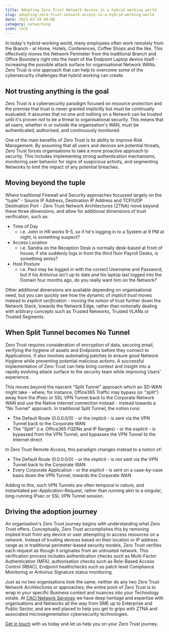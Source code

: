 ```yaml
---
title: Adopting Zero Trust Network Access in a hybrid working world
slug: adopting-zero-trust-network-access-in-a-hybrid-working-world
date: 2023-03-29 09:00
category: networking
icon: lock
---
```


In today's hybrid-working world, many employees often work remotely from the Branch - at Home, Hotels, Conferences, Coffee Shops and the like. This effectively moves the Network Perimeter from the traditional Branch and Office Boundary right into the heart of the Endpoint Laptop device itself - increasing the possible attack surface for organisational Network WANs. Zero Trust is one approach that can help to overcome some of the cybersecurity challenges that hybrid working can create.

## Not trusting anything is the goal
Zero Trust is a cybersecurity paradigm focused on resource protection and the premise that trust is never granted implicitly but must be continually evaluated. It assumes that no one and nothing on a Network can be trusted until it's proven not to be a threat to organisational security. This means that all users, whether in or outside the organisation's WAN, must be authenticated, authorised, and continuously monitored.

One of the main benefits of Zero Trust is its ability to improve Risk Management. By assuming that all users and devices are potential threats, Zero Trust forces organisations to take a more proactive approach to security. This includes implementing strong authentication mechanisms, monitoring user behavior for signs of suspicious activity, and segmenting Networks to limit the impact of any potential breaches.

## Moving beyond the tuple
Where traditional Firewall and Security approaches focussed largely on the "tuple" - Source IP Address, Destination IP Address and TCP/UDP Destination Port - Zero Trust Network Architectures (ZTNA) move beyond these three dimensions, and allow for additional dimensions of trust verification, such as:

- Time of Day
  - i.e. John in HR works 9-5, so if he's logging in to a System at 9 PM at night, is something suspect?
- Access Location
  - i.e. Sandra on the Reception Desk is normally desk-based at front of house; if she suddenly logs in from the third floor Payroll Desks, is something amiss?
- Host Posture
  - i.e. Paul may be logged in with the correct Username and Password, but if his Antivirus isn't up to date and his laptop last logged into the Domain four months ago, do you really want him on the Network?

Other additional dimensions are available depending on organisational need, but you can quickly see how the dynamic of _implicit trust_ moves instead to _explicit verification_ - moving the notion of trust further down the Network Stack, towards the Network Edge, rather than notionally dealing with arbitrary concepts such as Trusted Networks, Trusted VLANs or Trusted Segments.

## When Split Tunnel becomes No Tunnel
Zero Trust requires consideration of encryption of data, securing email, verifying the hygiene of assets and Endpoints before they connect to Applications. It also involves automating patches to ensure good Network Hygiene while preventing potential malicious actions. A successful implementation of Zero Trust can help bring context and insight into a rapidly evolving attack surface to the security team while improving Users' experience.

This moves beyond the nascent "Split Tunnel" approach which an SD-WAN might take - where, for instance, Office365 Traffic may bypass (or "split") away from the IPsec or SSL VPN Tunnel back to the Corporate Network WAN and use the Native Internet connection instead - instead towards a "No Tunnel" approach. In traditional Split Tunnel, the notion runs:

- The Default Route (0.0.0.0/0) - or the _implicit_ - is sent via the VPN Tunnel back to the Corporate WAN
- The "Split" (i.e. Office365 FQDNs and IP Ranges) - or the _explicit_ - is bypassed from the VPN Tunnel, and bypasses the VPN Tunnel to the Internet direct

In Zero Trust Remote Access, this paradigm changes instead to a notion of:

- The Default Route (0.0.0.0/0) - or the _implicit_ - is _not_ sent via the VPN Tunnel back to the Corporate WAN
- Every Corporate Application - or the _explicit_ - is sent on a case-by-case basis down the VPN Tunnel, towards the Corporate WAN

Adding to this, such VPN Tunnels are often temporal in nature, and instantiated per-Application-Request, rather than running akin to a singular, long-running IPsec or SSL VPN Tunnel session.

## Driving the adoption journey
An organisation's Zero Trust journey begins with understanding what Zero Trust offers. Conceptually, Zero Trust accomplishes this by removing implied trust from any device or user attempting to access resources on a network. Instead of trusting devices based on their location or IP address range as in traditional perimeter-based security models, Zero Trust verifies each request as though it originates from an untrusted network. This verification process includes authentication checks such as Multi-Factor Authentication (MFA), authorisation checks such as Role-Based Access Control (RBAC), Endpoint healthchecks such as patch level Compliance Monitoring or Antivirus Signature status monitoring.

Just as no two organisations look the same, neither do any two Zero Trust Network Architectures or approaches; the entire point of Zero Trust is to wrap in your specific Business context and nuances into your Technology estate. At [CACI Network Services](https://www.caci.co.uk/services/network-infrastructure-consulting/) we have deep heritage and expertise with organisations and Networks all the way from SME up to Enterprise and Public Sector, and are well placed to help you get to grips with ZTNA and associated microsegmentation cybersecurity technologies.

[Get in touch](https://www.caci.co.uk/contact/#contact-form) with us today and let us help you on your Zero Trust journey.
